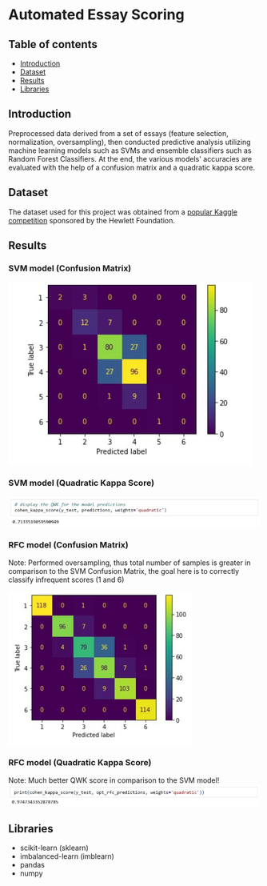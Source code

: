 Automated Essay Scoring
=======================

## Table of contents
* [Introduction](#introduction)
* [Dataset](#dataset)
* [Results](#results)
* [Libraries](#libraries)

## Introduction
Preprocessed data derived from a set of essays (feature selection, normalization, oversampling), then conducted predictive analysis utilizing machine learning models such as SVMs and ensemble classifiers such as Random Forest Classifiers. At the end, the various models' accuracies are evaluated with the help of a confusion matrix and a quadratic kappa score.

## Dataset
The dataset used for this project was obtained from a [popular Kaggle competition](https://www.kaggle.com/c/asap-aes) sponsored by the Hewlett Foundation.

## Results
### SVM model (Confusion Matrix)
![SVM Confusion Matrix](./Results/svm_confusion_matrix.JPG)
### SVM model (Quadratic Kappa Score)
![SVM Quadratic Kappa Score](./Results/svm_qwk.JPG)
### RFC model (Confusion Matrix)
Note: Performed oversampling, thus total number of samples is greater in comparison to the SVM Confusion Matrix, the goal here is to correctly classify infrequent scores (1 and 6)

![RFC Confusion Matrix](./Results/rfc_confusion_matrix.JPG)
### RFC model (Quadratic Kappa Score)
Note: Much better QWK score in comparison to the SVM model!
![RFC Quadratic Kappa Score](./Results/rfc_qwk.JPG)

## Libraries
* scikit-learn (sklearn)
* imbalanced-learn (imblearn)
* pandas
* numpy
